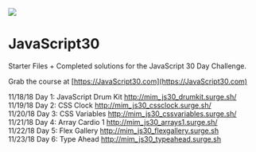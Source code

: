 ![](https://javascript30.com/images/JS3-social-share.png)

# JavaScript30

Starter Files + Completed solutions for the JavaScript 30 Day Challenge.

Grab the course at [https://JavaScript30.com](https://JavaScript30.com)

11/18/18 Day 1: JavaScript Drum Kit http://mim_js30_drumkit.surge.sh/ <br>
11/19/18 Day 2: CSS Clock http://mim_js30_cssclock.surge.sh/ <br>
11/20/18 Day 3: CSS Variables http://mim_js30_cssvariables.surge.sh/ <br>
11/21/18 Day 4: Array Cardio 1 http://mim_js30_arrays1.surge.sh/ <br>
11/22/18 Day 5: Flex Gallery http://mim_js30_flexgallery.surge.sh <br>
11/23/18 Day 6: Type Ahead
http://mim_js30_typeahead.surge.sh <br>
